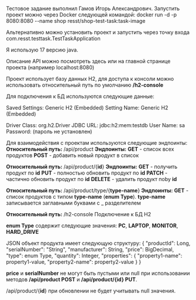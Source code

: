 Тестовое задание выполнил Гамов Игорь Александрович.
Запустить проект можно через Docker следующей командой:
docker run -d -p 8080:8080 --name shop resst/shop-test-task:task-image

Альтернативно можно установить проект и запустить через точку входа com.resst.testtask.TestTaskApplication

Я использую 17 версию java.

Описание API можно посмотреть здесь или на главной странице проекта (например localhost:8080)

Проект использует базу данных H2, для доступа к консоли можно использовать относительный путь по умолчанию **/h2-console** 

Для подключения к БД используются следующие данные:

Saved Settings: Generic H2 (Embedded)
Setting Name: Generic H2 (Embedded)
  
Driver Class: org.h2.Driver
JDBC URL: jdbc:h2:mem:testdb
User Name: sa
Password:
(пароль не установлен)

Для взаимодействия с проектам используются следующие эндпоинты:
**Относительный путь:** /api/product
**Эндпоинты:**
**GET** - список всех продуктов
**POST** - добавить новый продукт в список

**Относительный путь:** /api/product/{**id**}
**Эндпоинты:**
**GET** - получить продукт по **id**
**PUT** - полностью обновить продукт по **id**
**PATCH** - частично обновить продукт по **id**
**DELETE** - удалить продукт поby **id**

**Относительный путь:** /api/product/type/{**type-name**}
**Эндпоинты:**
**GET** - список продуктов с типом **type-name** (**enum Type**). **type-name** записывается заглавными буквами с _ разделителем

**Относительный путь:** /h2-console
Подключение к БД H2

**enum Type** содержит следующие значения: **PC**, **LAPTOP**, **MONITOR**, **HARD_DRIVE**

JSON объект продукта имеет следующую структуру:
{
    "productId": Long,
    "serialNumber": "String",
    "manufacturer": String,
    "price": BigDecimal,
    "type": enum Type,
    "quantity": Integer,
    "properties": {
        "property1-name": property1-value,
        "property2-name": property2-value
    }
}

**price** и **serialNumber** не могут быть пустыми или null при использовании методов **/api/product POST** и **/api/product/{id} PUT**.

/api/product/{**id**} при обновлении не будет учитывать null значения.
